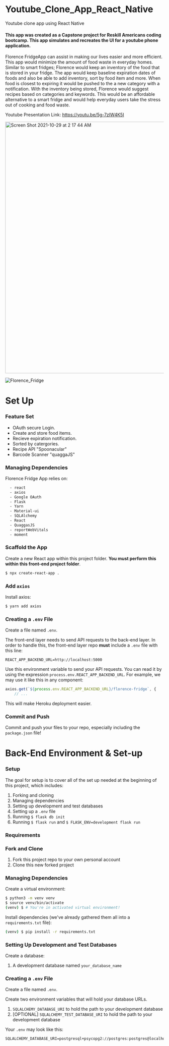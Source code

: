# Youtube_Clone_App_React_Native
Youtube clone app using React Native 


#### This app was created as a Capstone project for Reskill Americans coding bootcamp. This app simulates and recreates the UI for a youtube phone application. 

Florence FridgeApp can assist in making our lives easier and more efficient. This app would minimize the amount of food waste in everyday homes. Similar to smart fridges; Florence would keep an inventory of the food that is stored in your fridge. The app would keep baseline expiration dates of foods and also be able to add inventory, sort by food item and more. When food is closest to expiring it would be pushed to the a new category with a notification. With the inventory being stored, Florence would suggest recipes based on categories and keywords. This would be an affordable alternative to a smart fridge and would help everyday users take the stress out of cooking and food waste.

Youtube Presentation Link: https://youtu.be/5g-7zIW4K5I


<img width="798" alt="Screen Shot 2021-10-29 at 2 17 44 AM" src="https://user-images.githubusercontent.com/59779281/139410242-990ee1cb-b119-439d-b0ef-c77f0c052d6d.png">

![Florence_Fridge](https://user-images.githubusercontent.com/62310329/129987338-1561807f-b73a-4fe7-9a6e-fe80fc458fbc.png)


# Set Up 

### Feature Set

* OAuth secure Login.
* Create and store food items.
* Recieve expiration notification.
* Sorted by catergories.
* Recipe API "Spoonacular"
* Barcode Scanner "quaggaJS" 
 

### Managing Dependencies

Florence Fridge App relies on:
```bash
  - react 
  - axios
  - Google OAuth
  - Flask
  - Yarn
  - Material-ui
  - SQLAlchemy
  - React
  - QuaggasJS
  - reportWebVitals
  - moment
  ```


### Scaffold the App

Create a new React app within this project folder. **You must perform this within this front-end project folder**.

```bash
$ npx create-react-app .
```

### Add `axios`

Install axios:

```bash
$ yarn add axios
```

### Creating a `.env` File

Create a file named `.env`.

The front-end layer needs to send API requests to the back-end layer. In order to handle this, the front-end layer repo **must** include a `.env` file with this line:

```
REACT_APP_BACKEND_URL=http://localhost:5000
```

Use this environment variable to send your API requests. You can read it by using the expression `process.env.REACT_APP_BACKEND_URL`. For example, we may use it like this in any component:

```js
axios.get(`${process.env.REACT_APP_BACKEND_URL}/florence-fridge`, {
    // ...
```

This will make Heroku deployment easier.


### Commit and Push

Commit and push your files to your repo, especially including the `package.json` file!

</details>


# Back-End Environment & Set-up

### Setup

The goal for setup is to cover all of the set up needed at the beginning of this project, which includes:

1. Forking and cloning
1. Managing dependencies
1. Setting up development and test databases
1. Setting up a `.env` file
1. Running `$ flask db init`
1. Running `$ flask run` and `$ FLASK_ENV=development flask run`

### Requirements

### Fork and Clone

1. Fork this project repo to your own personal account
1. Clone this new forked project

### Managing Dependencies

Create a virtual environment:

```bash
$ python3 -m venv venv
$ source venv/bin/activate
(venv) $ # You're in activated virtual environment!
```

Install dependencies (we've already gathered them all into a `requirements.txt` file):

```bash
(venv) $ pip install -r requirements.txt
```

### Setting Up Development and Test Databases

Create a database:

1. A development database named `your_database_name`

### Creating a `.env` File

Create a file named `.env`.

Create two environment variables that will hold your database URLs.

1. `SQLALCHEMY_DATABASE_URI` to hold the path to your development database
1. [OPTIONAL] `SQLALCHEMY_TEST_DATABASE_URI` to hold the path to your development database

Your `.env` may look like this:

```
SQLALCHEMY_DATABASE_URI=postgresql+psycopg2://postgres:postgres@localhost:5432/your_database_name
```





